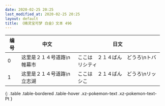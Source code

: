 ```yaml
---
date: 2020-02-25 20:25
last_modified_at: 2020-02-25 20:25
layout: default
title: 《精灵宝可梦 白金》文本 496
---
```

| 编号 | 中文 | 日文 |
| ---- | ---- | ---- |
| 0 | 这里是２１４号道路\n帷幕市 | ここは　２１４ばん　どうろ\nトバリシティ |
| 1 | 这里是２１４号道路\n立志湖 | ここは　２１４ばん　どうろ\nリッシこ |
{: .table .table-bordered .table-hover .xz-pokemon-text .xz-pokemon-text-Pt }